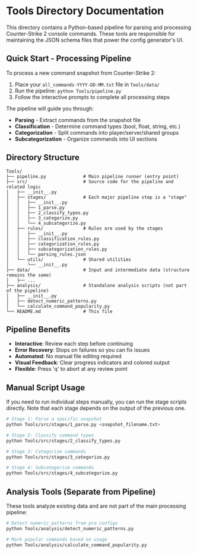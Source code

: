 # Tools Directory Documentation

This directory contains a Python-based pipeline for parsing and processing Counter-Strike 2 console commands. These tools are responsible for maintaining the JSON schema files that power the config generator's UI.

## Quick Start - Processing Pipeline

To process a new command snapshot from Counter-Strike 2:

1.  Place your `all_commands-YYYY-DD-MM.txt` file in `Tools/data/`
2.  Run the pipeline: `python Tools/pipeline.py`
3.  Follow the interactive prompts to complete all processing steps

The pipeline will guide you through:
- **Parsing** - Extract commands from the snapshot file
- **Classification** - Determine command types (bool, float, string, etc.)
- **Categorization** - Split commands into player/server/shared groups
- **Subcategorization** - Organize commands into UI sections

## Directory Structure

```
Tools/
├── pipeline.py              # Main pipeline runner (entry point)
├── src/                     # Source code for the pipeline and related logic
│   ├── __init__.py
│   ├── stages/              # Each major pipeline step is a "stage"
│   │   ├── __init__.py
│   │   ├── 1_parse.py
│   │   ├── 2_classify_types.py
│   │   ├── 3_categorize.py
│   │   └── 4_subcategorize.py
│   ├── rules/               # Rules are used by the stages
│   │   ├── __init__.py
│   │   ├── classification_rules.py
│   │   ├── categorization_rules.py
│   │   ├── subcategorization_rules.py
│   │   └── parsing_rules.json
│   └── utils/               # Shared utilities
│       └── __init__.py
├── data/                    # Input and intermediate data (structure remains the same)
│   ├── ...
├── analysis/                # Standalone analysis scripts (not part of the pipeline)
│   ├── __init__.py
│   ├── detect_numeric_patterns.py
│   └── calculate_command_popularity.py
└── README.md                # This file
```

## Pipeline Benefits

- **Interactive**: Review each step before continuing
- **Error Recovery**: Stops on failures so you can fix issues
- **Automated**: No manual file editing required
- **Visual Feedback**: Clear progress indicators and colored output
- **Flexible**: Press 'q' to abort at any review point

## Manual Script Usage

If you need to run individual steps manually, you can run the stage scripts directly. Note that each stage depends on the output of the previous one.

```bash
# Stage 1: Parse a specific snapshot
python Tools/src/stages/1_parse.py <snapshot_filename.txt>

# Stage 2: Classify command types
python Tools/src/stages/2_classify_types.py

# Stage 3: Categorize commands
python Tools/src/stages/3_categorize.py

# Stage 4: Subcategorize commands
python Tools/src/stages/4_subcategorize.py
```

## Analysis Tools (Separate from Pipeline)

These tools analyze existing data and are not part of the main processing pipeline:

```bash
# Detect numeric patterns from pro configs
python Tools/analysis/detect_numeric_patterns.py

# Mark popular commands based on usage
python Tools/analysis/calculate_command_popularity.py
```
